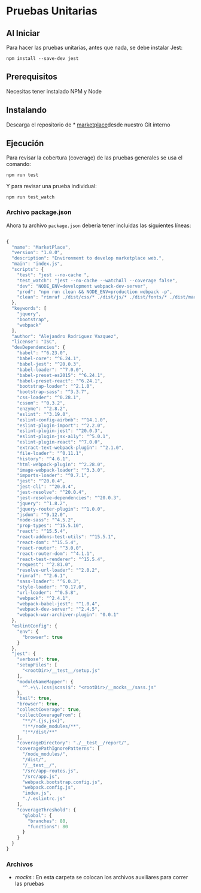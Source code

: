 # Pruebas Unitarias

## Al Iniciar

Para hacer las pruebas unitarias, antes que nada, se debe instalar Jest:
```
npm install --save-dev jest
```

## Prerequisitos

Necesitas tener instalado NPM y Node

## Instalando

Descarga el repositorio de * [marketplace](http://10.230.8.194:8080/gitblit/log/marketplace)desde nuestro Git interno

## Ejecución
Para revisar la cobertura (coverage) de las pruebas generales se usa el comando:

```
npm run test
```
Y para revisar una prueba individual:

```
npm run test_watch
```

### Archivo package.json

Ahora tu archivo ```package.json``` debería tener incluidas las siguientes líneas:

```javascript

{
  "name": "MarketPlace",
  "version": "1.0.0",
  "description": "Environment to develop marketplace web.",
  "main": "index.js",
  "scripts": {
    "test": "jest --no-cache ",
    "test_watch": "jest --no-cache --watchAll --coverage false",
    "dev": "NODE_ENV=development webpack-dev-server",
    "prod": "npm run clean && NODE_ENV=production webpack -p",
    "clean": "rimraf ./dist/css/* ./dist/js/* ./dist/fonts/* ./dist/marketplace.html "
  },
  "keywords": [
    "jquery",
    "bootstrap",
    "webpack"
  ],
  "author": "Alejandro Rodriguez Vazquez",
  "license": "ISC",
  "devDependencies": {
    "babel": "^6.23.0",
    "babel-core": "^6.24.1",
    "babel-jest": "^20.0.3",
    "babel-loader": "^7.0.0",
    "babel-preset-es2015": "^6.24.1",
    "babel-preset-react": "^6.24.1",
    "bootstrap-loader": "^2.1.0",
    "bootstrap-sass": "^3.3.7",
    "css-loader": "^0.28.1",
    "cssom": "^0.3.2",
    "enzyme": "^2.8.2",
    "eslint": "^3.19.0",
    "eslint-config-airbnb": "^14.1.0",
    "eslint-plugin-import": "^2.2.0",
    "eslint-plugin-jest": "^20.0.3",
    "eslint-plugin-jsx-a11y": "^5.0.1",
    "eslint-plugin-react": "^7.0.0",
    "extract-text-webpack-plugin": "^2.1.0",
    "file-loader": "^0.11.1",
    "history": "^4.6.1",
    "html-webpack-plugin": "^2.28.0",
    "image-webpack-loader": "^3.3.0",
    "imports-loader": "^0.7.1",
    "jest": "^20.0.4",
    "jest-cli": "^20.0.4",
    "jest-resolve": "^20.0.4",
    "jest-resolve-dependencies": "^20.0.3",
    "jquery": "^1.8.2",
    "jquery-router-plugin": "^1.0.0",
    "jsdom": "^9.12.0",
    "node-sass": "^4.5.2",
    "prop-types": "^15.5.10",
    "react": "^15.5.4",
    "react-addons-test-utils": "^15.5.1",
    "react-dom": "^15.5.4",
    "react-router": "^3.0.0",
    "react-router-dom": "^4.1.1",
    "react-test-renderer": "^15.5.4",
    "request": "^2.81.0",
    "resolve-url-loader": "^2.0.2",
    "rimraf": "^2.6.1",
    "sass-loader": "^6.0.3",
    "style-loader": "^0.17.0",
    "url-loader": "^0.5.8",
    "webpack": "^2.4.1",
    "webpack-babel-jest": "^1.0.4",
    "webpack-dev-server": "^2.4.5",
    "webpack-war-archiver-plugin": "0.0.1"
  },
  "eslintConfig": {
    "env": {
      "browser": true
    }
  },
  "jest": {
    "verbose": true,
    "setupFiles": [
      "<rootDir>/__test__/setup.js"
    ],
    "moduleNameMapper": {
      "^.+\\.(css|scss)$": "<rootDir>/__mocks__/sass.js"
    },
    "bail": true,
    "browser": true,
    "collectCoverage": true,
    "collectCoverageFrom": [
      "**/*.{js,jsx}",
      "!**/node_modules/**",
      "!**/dist/**"
    ],
    "coverageDirectory": "./__test__/report/",
    "coveragePathIgnorePatterns": [
      "/node_modules/",
      "/dist/",
      "/__test__/",
      "/src/app-routes.js",
      "/src/app.js",
      "webpack.bootstrap.config.js",
      "webpack.config.js",
      "index.js",
      "./.eslintrc.js"
    ],
    "coverageThreshold": {
      "global": {
        "branches": 80,
        "functions": 80
      }
    }
  }
}


```

### Archivos

 * _mocks_ : En esta carpeta se colocan los archivos auxiliares para correr las pruebas

